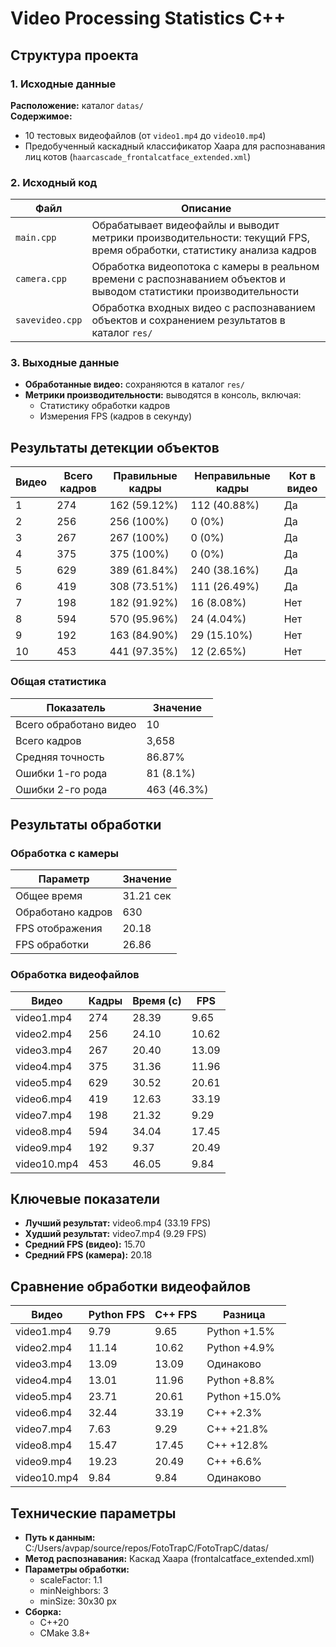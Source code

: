 # Video Processing Statistics С++

## Структура проекта

### 1. Исходные данные
**Расположение:** каталог `datas/`  
**Содержимое:**
- 10 тестовых видеофайлов (от `video1.mp4` до `video10.mp4`)
- Предобученный каскадный классификатор Хаара для распознавания лиц котов (`haarcascade_frontalcatface_extended.xml`)

### 2. Исходный код
| Файл         | Описание |
|--------------|----------|
| `main.cpp`   | Обрабатывает видеофайлы и выводит метрики производительности: текущий FPS, время обработки, статистику анализа кадров |
| `camera.cpp` | Обработка видеопотока с камеры в реальном времени с распознаванием объектов и выводом статистики производительности |
| `savevideo.cpp` | Обработка входных видео с распознаванием объектов и сохранением результатов в каталог `res/` |

### 3. Выходные данные
- **Обработанные видео:** сохраняются в каталог `res/`
- **Метрики производительности:** выводятся в консоль, включая:
  - Статистику обработки кадров
  - Измерения FPS (кадров в секунду)

## Результаты детекции объектов

| Видео | Всего кадров | Правильные кадры | Неправильные кадры | Кот в видео |
|-------|--------------|------------------|--------------------|-------------|
| 1     | 274          | 162 (59.12%)     | 112 (40.88%)       | Да          |
| 2     | 256          | 256 (100%)       | 0 (0%)             | Да          |
| 3     | 267          | 267 (100%)       | 0 (0%)             | Да          |
| 4     | 375          | 375 (100%)       | 0 (0%)             | Да          |
| 5     | 629          | 389 (61.84%)     | 240 (38.16%)       | Да          |
| 6     | 419          | 308 (73.51%)     | 111 (26.49%)       | Да          |
| 7     | 198          | 182 (91.92%)     | 16 (8.08%)         | Нет         |
| 8     | 594          | 570 (95.96%)     | 24 (4.04%)         | Нет         |
| 9     | 192          | 163 (84.90%)     | 29 (15.10%)        | Нет         |
| 10    | 453          | 441 (97.35%)     | 12 (2.65%)         | Нет         |

### Общая статистика

| Показатель               | Значение |
|--------------------------|----------|
| Всего обработано видео   | 10       |
| Всего кадров             | 3,658    |
| Средняя точность         | 86.87%   |
| Ошибки 1-го рода         | 81 (8.1%)|
| Ошибки 2-го рода         | 463 (46.3%)|

## Результаты обработки

### Обработка с камеры 
| Параметр          | Значение       |
|-------------------|---------------|
| Общее время       | 31.21 сек     |
| Обработано кадров | 630           |
| FPS отображения   | 20.18         |
| FPS обработки     | 26.86         |

### Обработка видеофайлов
| Видео       | Кадры | Время (с) | FPS   |
|-------------|-------|----------|-------|
| video1.mp4  | 274   | 28.39    | 9.65  |
| video2.mp4  | 256   | 24.10    | 10.62 |
| video3.mp4  | 267   | 20.40    | 13.09 |
| video4.mp4  | 375   | 31.36    | 11.96 |
| video5.mp4  | 629   | 30.52    | 20.61 |
| video6.mp4  | 419   | 12.63    | 33.19 |
| video7.mp4  | 198   | 21.32    | 9.29  |
| video8.mp4  | 594   | 34.04    | 17.45 |
| video9.mp4  | 192   | 9.37     | 20.49 |
| video10.mp4 | 453   | 46.05    | 9.84  |

## Ключевые показатели

- **Лучший результат:** video6.mp4 (33.19 FPS)
- **Худший результат:** video7.mp4 (9.29 FPS)
- **Средний FPS (видео):** 15.70
- **Средний FPS (камера):** 20.18

## Сравнение обработки видеофайлов

| Видео       | Python FPS | C++ FPS | Разница |
|-------------|-----------|---------|---------|
| video1.mp4  | 9.79      | 9.65    | Python +1.5% |
| video2.mp4  | 11.14     | 10.62   | Python +4.9% |
| video3.mp4  | 13.09     | 13.09   | Одинаково |
| video4.mp4  | 13.01     | 11.96   | Python +8.8% |
| video5.mp4  | 23.71     | 20.61   | Python +15.0% |
| video6.mp4  | 32.44     | 33.19   | C++ +2.3% |
| video7.mp4  | 7.63      | 9.29    | C++ +21.8% |
| video8.mp4  | 15.47     | 17.45   | C++ +12.8% |
| video9.mp4  | 19.23     | 20.49   | C++ +6.6% |
| video10.mp4 | 9.84      | 9.84    | Одинаково |

## Технические параметры

- **Путь к данным:** C:/Users/avpap/source/repos/FotoTrapC/FotoTrapC/datas/
- **Метод распознавания:** Каскад Хаара (frontalcatface_extended.xml)
- **Параметры обработки:**
  - scaleFactor: 1.1
  - minNeighbors: 3
  - minSize: 30x30 px
- **Сборка:**
  - C++20
  - CMake 3.8+
